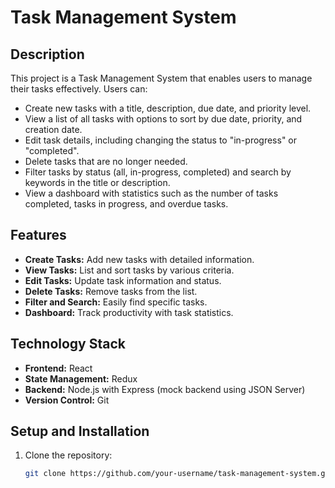 # Task Management System

## Description
This project is a Task Management System that enables users to manage their tasks effectively. Users can:

- Create new tasks with a title, description, due date, and priority level.
- View a list of all tasks with options to sort by due date, priority, and creation date.
- Edit task details, including changing the status to "in-progress" or "completed".
- Delete tasks that are no longer needed.
- Filter tasks by status (all, in-progress, completed) and search by keywords in the title or description.
- View a dashboard with statistics such as the number of tasks completed, tasks in progress, and overdue tasks.

## Features
- **Create Tasks:** Add new tasks with detailed information.
- **View Tasks:** List and sort tasks by various criteria.
- **Edit Tasks:** Update task information and status.
- **Delete Tasks:** Remove tasks from the list.
- **Filter and Search:** Easily find specific tasks.
- **Dashboard:** Track productivity with task statistics.

## Technology Stack
- **Frontend:** React
- **State Management:** Redux
- **Backend:** Node.js with Express (mock backend using JSON Server)
- **Version Control:** Git

## Setup and Installation
1. Clone the repository:
   ```bash
   git clone https://github.com/your-username/task-management-system.git
